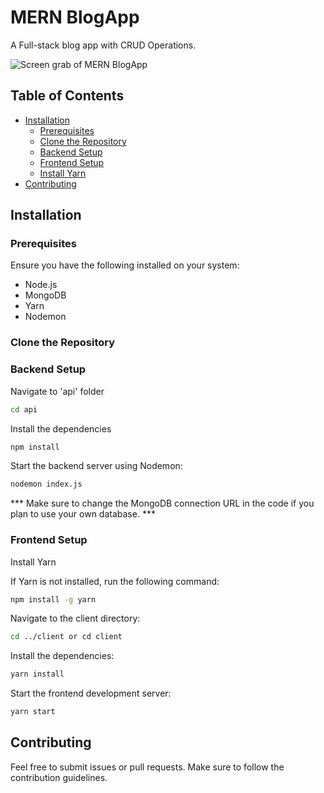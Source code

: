 # MERN BlogApp

A Full-stack blog app with CRUD Operations.

![Screen grab of MERN BlogApp](https://github.com/user-attachments/assets/8a3af2b3-071a-4c65-a2b7-c09a9e34ddeb)



## Table of Contents
- [Installation](#installation)
  - [Prerequisites](#prerequisites)
  - [Clone the Repository](#clone-the-repository)
  - [Backend Setup](#backend-setup)
  - [Frontend Setup](#frontend-setup)
  - [Install Yarn](#install-yarn)
- [Contributing](#contributing)

## Installation

### Prerequisites

Ensure you have the following installed on your system:
- Node.js
- MongoDB
- Yarn
- Nodemon

### Clone the Repository

### Backend Setup

Navigate to 'api' folder

``` bash 
cd api
```

Install the dependencies
``` bash 
npm install
```
Start the backend server using Nodemon:
``` bash 
nodemon index.js
```

*** Make sure to change the MongoDB connection URL in the code if you plan to use your own database. ***

### Frontend Setup


Install Yarn

If Yarn is not installed, run the following command:
``` bash 
npm install -g yarn
```

Navigate to the client directory:
``` bash 
cd ../client or cd client
```
Install the dependencies:
``` bash 
yarn install
```
Start the frontend development server:
``` bash 
yarn start
```

## Contributing

Feel free to submit issues or pull requests. Make sure to follow the contribution guidelines.

